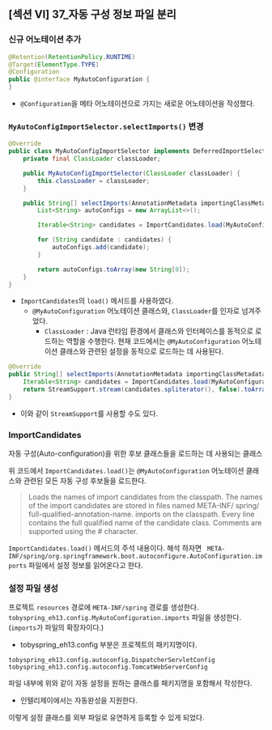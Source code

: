 ## [섹션 VI] 37_자동 구성 정보 파일 분리


### 신규 어노테이션 추가
```java
@Retention(RetentionPolicy.RUNTIME)
@Target(ElementType.TYPE)
@Configuration
public @interface MyAutoConfiguration {
}
```
- `@Configuration`을 메타 어노테이션으로 가지는 새로운 어노테이션을 작성했다.

### `MyAutoConfigImportSelector.selectImports()` 변경
```java
@Override
public class MyAutoConfigImportSelector implements DeferredImportSelector {
    private final ClassLoader classLoader;

    public MyAutoConfigImportSelector(ClassLoader classLoader) {
        this.classLoader = classLoader;
    }

    public String[] selectImports(AnnotationMetadata importingClassMetadata) {
        List<String> autoConfigs = new ArrayList<>();

        Iterable<String> candidates = ImportCandidates.load(MyAutoConfiguration.class, classLoader);

        for (String candidate : candidates) {
            autoConfigs.add(candidate);
        }

        return autoConfigs.toArray(new String[0]);
    }
}
```
- `ImportCandidates`의 `load()` 메서드를 사용하였다.
  - `@MyAutoConfiguration` 어노테이션 클래스와, `ClassLoader`를 인자로 넘겨주었다.
    - `ClassLoader` :  Java 런타임 환경에서 클래스와 인터페이스를 동적으로 로드하는 역할을 수행한다. 현재 코드에서는 `@MyAutoConfiguration` 어노테이션 클래스와 관련된 설정을 동적으로 로드하는 데 사용된다.

```java
@Override
public String[] selectImports(AnnotationMetadata importingClassMetadata) {
    Iterable<String> candidates = ImportCandidates.load(MyAutoConfiguration.class, classLoder);
    return StreamSupport.stream(candidates.spliterator(), false).toArray(String[]::new);
}
```
- 이와 같이 `StreamSupport`를 사용할 수도 있다.

### ImportCandidates
자동 구성(Auto-configuration)을 위한 후보 클래스들을 로드하는 데 사용되는 클래스

위 코드에서 `ImportCandidates.load()`는 `@MyAutoConfiguration` 어노테이션 클래스와 관련된 모든 자동 구성 후보들을 로드한다.

> Loads the names of import candidates from the classpath. 
> The names of the import candidates are stored in files named META-INF/ spring/ full-qualified-annotation-name. 
> imports on the classpath. Every line contains the full qualified name of the candidate class. 
> Comments are supported using the # character.

`ImportCandidates.load()` 메서드의 주석 내용이다. 해석 하자면 ` META-INF/spring/org.springframework.boot.autoconfigure.AutoConfiguration.imports` 파일에서 설정 정보를 읽어온다고 한다.

### 설정 파일 생성
프로젝트 `resources` 경로에 `META-INF/spring` 경로를 생성한다. `tobyspring_eh13.config.MyAutoConfiguration.imports` 파일을 생성한다. (`imports`가 파일의 확장자이다.)
  - tobyspring_eh13.config 부분은 프로젝트의 패키지명이다.

```
tobyspring_eh13.config.autoconfig.DispatcherServletConfig
tobyspring_eh13.config.autoconfig.TomcatWebServerConfig
```
파일 내부에 위와 같이 자동 설정을 원하는 클래스를 패키지명을 포함해서 작성한다.
- 인텔리제이에서는 자동완성을 지원한다.

이렇게 설정 클래스를 외부 파일로 유연하게 등록할 수 있게 되었다.